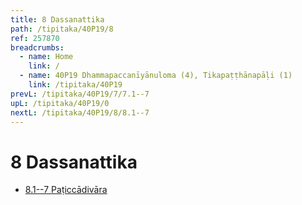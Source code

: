 ```yaml
---
title: 8 Dassanattika
path: /tipitaka/40P19/8
ref: 257870
breadcrumbs:
  - name: Home
    link: /
  - name: 40P19 Dhammapaccanīyānuloma (4), Tikapaṭṭhānapāḷi (1)
    link: /tipitaka/40P19
prevL: /tipitaka/40P19/7/7.1--7
upL: /tipitaka/40P19/0
nextL: /tipitaka/40P19/8/8.1--7
---
```


# 8 Dassanattika

* [8.1--7 Paṭiccādivāra](/tipitaka/40P19/8/8.1--7)


